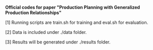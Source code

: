 **Official codes for paper "Production Planning with Generalized Production Relationships"**

[1] Running scripts are train.sh for training and eval.sh for evaluation.

[2] Data is included under ./data folder.

[3] Results will be generated under ./results folder.
